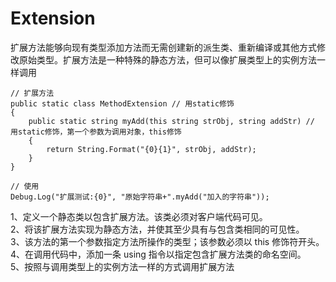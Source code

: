 # Extension

扩展方法能够向现有类型添加方法而无需创建新的派生类、重新编译或其他方式修改原始类型。扩展方法是一种特殊的静态方法，但可以像扩展类型上的实例方法一样调用

```
// 扩展方法
public static class MethodExtension // 用static修饰
{
    public static string myAdd(this string strObj, string addStr) // 用static修饰，第一个参数为调用对象，this修饰
    {
        return String.Format("{0}{1}", strObj, addStr);
    }
}

// 使用
Debug.Log("扩展测试:{0}", "原始字符串+".myAdd("加入的字符串"));
```

1、定义一个静态类以包含扩展方法。该类必须对客户端代码可见。    
2、将该扩展方法实现为静态方法，并使其至少具有与包含类相同的可见性。   
3、该方法的第一个参数指定方法所操作的类型；该参数必须以 this 修饰符开头。   
4、在调用代码中，添加一条 using 指令以指定包含扩展方法类的命名空间。   
5、按照与调用类型上的实例方法一样的方式调用扩展方法   

<!-- https://www.cnblogs.com/lxblog/archive/2013/04/25/3041826.html -->